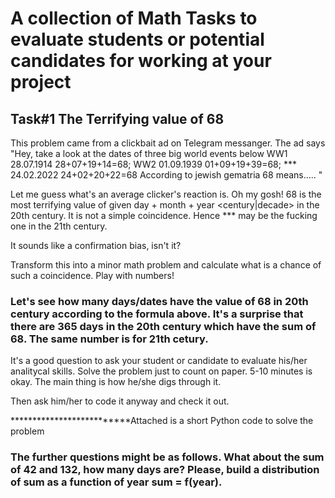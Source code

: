 # A collection of Math Tasks to evaluate students or potential candidates for working at your project

## Task#1 The Terrifying value of 68 

This problem came from a clickbait ad on Telegram messanger. 
The ad says "Hey, take a look at the dates of three big world events below
          WW1 28.07.1914
              28+07+19+14=68; 
          WW2 01.09.1939
              01+09+19+39=68; 
          *** 24.02.2022
              24+02+20+22=68
           According to jewish gematria 68 means..... <link>"

Let me guess what's an average clicker's reaction is. 
Oh my gosh! 68 is the most terrifying value of given day + month + year <century|decade> in the 20th century. It is not a simple coincidence. Hence *** may be the fucking one in the 21th century. 

It sounds like a confirmation bias, isn't it? 


Transform this into a minor math problem and calculate what is a chance of such a coincidence. Play with numbers! 

### Let's see how many days/dates have the value of 68 in 20th century according to the formula above. It's a surprise that there are 365 days in the 20th century which have the sum of 68. The same number is for 21th cetury.  

It's a good question to ask your student or candidate to evaluate his/her analitycal skills. Solve the problem just to count on paper. 5-10 minutes is okay. The main thing is how he/she digs through it. 

Then ask him/her to code it anyway and check it out.

**************************Attached is a short Python code to solve the problem   
          
### The further questions might be as follows. What about the sum of 42 and 132, how many days are? Please, build a distribution of sum as a function of year sum = f(year).   
